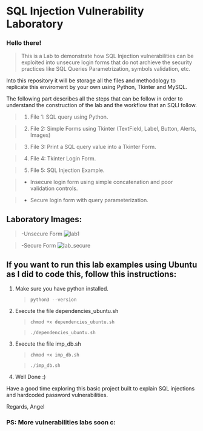 # SQL Injection Vulnerability Laboratory

### Hello there!

>This is a Lab to demonstrate how SQL Injection vulnerabilities can be exploited into unsecure login forms that do not archieve the security practices like SQL Queries Parametrization, symbols validation, etc.

Into this repository it will be storage all the files and methodology to replicate this enviroment by your own using Python, Tkinter and MySQL.

The following part describes all the steps that can be follow in order to understand the construction of the lab and the workflow that an SQLI follow.

>1. File 1: SQL query using Python.

>2. File 2: Simple Forms using Tkinter (TextField, Label, Button, Alerts, Images)

>3. File 3: Print a SQL query value into a Tkinter Form.

>4. File 4: Tkinter Login Form.

>5. File 5: SQL Injection Example.

   > - Insecure login form using simple concatenation and poor validation controls.

   > - Secure login form with query parameterization.

## Laboratory Images:
> -Unsecure Form
![lab1](https://github.com/user-attachments/assets/6f38b96c-92cb-4d66-970f-2392c6789c55)

> -Secure Form
![lab_secure](https://github.com/user-attachments/assets/3d65cb2c-b842-4835-8772-8e7bbfd46b65)

## If you want to run this lab examples using Ubuntu as I did to code this, follow this instructions:
1. Make sure you have python installed.
   >`python3 --version`
2. Execute the file dependencies_ubuntu.sh
   >`chmod +x dependencies_ubuntu.sh`
   
   >`./dependencies_ubuntu.sh`
3. Execute the file imp_db.sh
   >`chmod +x imp_db.sh`
   
   >`./imp_db.sh`
4. Well Done :)

Have a good time exploring this basic project built to explain SQL injections and hardcoded password vulnerabilities.

Regards,
Angel


### PS: More vulnerabilities labs soon c:
